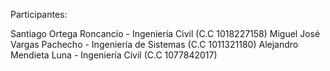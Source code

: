 Participantes:

Santiago Ortega Roncancio - Ingeniería Civil (C.C 1018227158)
Miguel José Vargas Pachecho - Ingeniería de Sistemas (C.C 1011321180)
Alejandro Mendieta Luna - Ingeniería Civil (C.C 1077842017)
